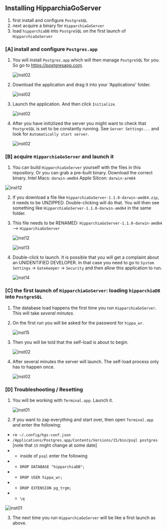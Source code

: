 ## Installing HipparchiaGoServer

1. first install and configure `PostgreSQL`
1. next acquire a binary for `HipparchiaGoServer`
1. load `hipparchiaDB` into `PostgreSQL` on the first launch of `HipparchiaGoServer`

### [A] install and configure `Postgres.app`

1. You will install `Postgres.app` which will then manage `PostgreSQL` for you. So go to https://postgresapp.com.

   ![inst02](../gitimg/macos_posgresapp/00_getpostgres.png)
   
2. Download the application and drag it into your 'Applications' folder.

    ![inst02](../gitimg/macos_posgresapp/01_getpostgres.png)

3. Launch the application. And then click `Initialize`.

    ![inst02](../gitimg/macos_posgresapp/02_initialize.png)

4. After you have initizlized the server you might want to check that `PostgreSQL` is set to be constantly running. See `Server Settings...` and look for `Automatically start server`.

    ![inst02](../gitimg/macos_posgresapp/03_autostart.png)

### [B] acquire `HipparchiaGoServer` and launch it

1. You can build `HipparchiaGoServer` yourself with the files in this repository. Or you can grab a pre-built binary. Download the correct binary. Intel Macs: `darwin-amd64` Apple Silicon: `darwin-arm64`

![inst12](../gitimg/windows/16_getbinary.png)

2. If you download a file like `HipparchiaGoServer-1.1.0-darwin-amd64.zip`, it needs to be UNZIPPED. Double-clicking will do that. You will then see something like `HipparchiaGoServer-1.1.0-darwin-amd64` in the same folder.

3. This file needs to be RENAMED: `HipparchiaGoServer-1.1.0-darwin-amd64` --> `HipparchiaGoServer`

   ![inst12](../gitimg/macos_homebrew/12_renamea.png)

   ![inst13](../gitimg/macos_homebrew/13_renameb.png)

4. Double-click to launch. It is possible that you will get a complaint about an UNIDENTIFIED DEVELOPER. In that case you need to go to `System Settings` -> `Gatekeeper` -> `Security` and then allow this application to run.

   ![inst14](../gitimg/macos_homebrew/14_gatekeeper.png)

### [C] the first launch of `HipparchiaGoServer`: loading `hipparchiaDB` into `PostgreSQL`

1. The database load happens the first time you run `HipparchiaGoServer`. This will take *several minutes*.

2. On the first run you will be asked for the password for `hippa_wr`.

   ![inst15](../gitimg/macos_homebrew/15_firstrun.png)

3. Then you will be told that the self-load is about to begin.

   ![inst02](../gitimg/macos_posgresapp/05_selfload.png)

4. After several minutes the server will launch. The self-load process only has to happen once.

   ![inst02](../gitimg/macos_posgresapp/06_selfload_done.png)


### [D] Troubleshooting / Resetting

1. You will be working with `Terminal.app`. Launch it.

   ![inst01](../gitimg/macos_homebrew/01_terminal.png)

2. If you want to zap everything and start over, then open `Terminal.app` and enter the following:
- `rm ~/.config/hgs-conf.json`
- `/Applications/Postgres.app/Contents/Versions/15/bin/psql postgres` [note that `15` might change at some date]
- - inside of `psql` enter the following
- - `DROP DATABASE "hipparchiaDB";`
- - `DROP USER hippa_wr;`
- - `DROP EXTENSION pg_trgm;`
- - `\q`

![inst01](../gitimg/macos_posgresapp/07_reset.png)


3. The next time you run `HipparchiaGoServer` will be like a first launch as above.